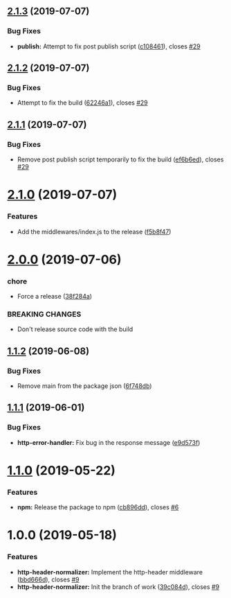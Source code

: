 ## [2.1.3](https://github.com/ChocPanda/mambda/compare/v2.1.2...v2.1.3) (2019-07-07)


### Bug Fixes

* **publish:** Attempt to fix post publish script ([c108461](https://github.com/ChocPanda/mambda/commit/c108461)), closes [#29](https://github.com/ChocPanda/mambda/issues/29)

## [2.1.2](https://github.com/ChocPanda/mambda/compare/v2.1.1...v2.1.2) (2019-07-07)


### Bug Fixes

* Attempt to fix the build ([62246a1](https://github.com/ChocPanda/mambda/commit/62246a1)), closes [#29](https://github.com/ChocPanda/mambda/issues/29)

## [2.1.1](https://github.com/ChocPanda/mambda/compare/v2.1.0...v2.1.1) (2019-07-07)


### Bug Fixes

* Remove post publish script temporarily to fix the build ([ef6b6ed](https://github.com/ChocPanda/mambda/commit/ef6b6ed)), closes [#29](https://github.com/ChocPanda/mambda/issues/29)

# [2.1.0](https://github.com/ChocPanda/mambda/compare/v2.0.0...v2.1.0) (2019-07-07)


### Features

* Add the middlewares/index.js to the release ([f5b8f47](https://github.com/ChocPanda/mambda/commit/f5b8f47))

# [2.0.0](https://github.com/ChocPanda/mambda/compare/v1.1.2...v2.0.0) (2019-07-06)


### chore

* Force a release ([38f284a](https://github.com/ChocPanda/mambda/commit/38f284a))


### BREAKING CHANGES

* Don't release source code with the build

## [1.1.2](https://github.com/ChocPanda/mambda/compare/v1.1.1...v1.1.2) (2019-06-08)


### Bug Fixes

* Remove main from the package json ([6f748db](https://github.com/ChocPanda/mambda/commit/6f748db))

## [1.1.1](https://github.com/ChocPanda/mambda/compare/v1.1.0...v1.1.1) (2019-06-01)


### Bug Fixes

* **http-error-handler:** Fix bug in the response message ([e9d573f](https://github.com/ChocPanda/mambda/commit/e9d573f))

# [1.1.0](https://github.com/ChocPanda/mambda/compare/v1.0.0...v1.1.0) (2019-05-22)


### Features

* **npm:** Release the package to npm ([cb896dd](https://github.com/ChocPanda/mambda/commit/cb896dd)), closes [#6](https://github.com/ChocPanda/mambda/issues/6)

# 1.0.0 (2019-05-18)


### Features

* **http-header-normalizer:** Implement the http-header middleware ([bbd666d](https://github.com/ChocPanda/mambda/commit/bbd666d)), closes [#9](https://github.com/ChocPanda/mambda/issues/9)
* **http-header-normalizer:** Init the branch of work ([39c084d](https://github.com/ChocPanda/mambda/commit/39c084d)), closes [#9](https://github.com/ChocPanda/mambda/issues/9)
